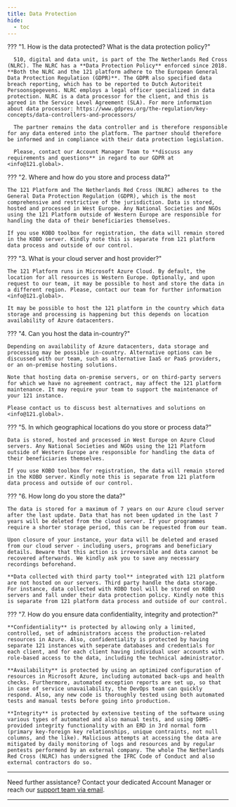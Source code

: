 ```yaml
---
title: Data Protection
hide:
  - toc
---
```





??? "1. How is the data protected? What is the data protection policy?"

      510, digital and data unit, is part of the The Netherlands Red Cross (NLRC). The NLRC has a **Data Protection Policy** enforced since 2018. **Both the NLRC and the 121 platform adhere to the European General Data Protection Regulation (GDPR)**. The GDPR also specified data breach reporting, which has to be reported to Dutch Autoriteit Persoonsgegevens. NLRC employs a legal officer specialized in data protection. NLRC is a data processor for the client, and this is agreed in the Service Level Agreement (SLA). For more information about data processor: https://www.gdpreu.org/the-regulation/key-concepts/data-controllers-and-processors/ 

      The partner remains the data controller and is therefore responsible for any data entered into the platform. The partner should therefore be informed and in compliance with their data protection legislation.

      Please, contact our Account Manager Team to **discuss any requirements and questions** in regard to our GDPR at <info@121.global>.

??? "2. Where and how do you store and process data?"

    The 121 Platform and The Netherlands Red Cross (NLRC) adheres to the General Data Protection Regulation (GDPR), which is the most comprehensive and restrictive of the jurisdiction. Data is stored, hosted and processed in West Europe. Any National Societies and NGOs using the 121 Platform outside of Western Europe are responsible for handling the data of their beneficiaries themselves.
  
    If you use KOBO toolbox for registration, the data will remain stored in the KOBO server. Kindly note this is separate from 121 platform data process and outside of our control.


??? "3. What is your cloud server and host provider?"

    The 121 Platform runs in Microsoft Azure Cloud. By default, the location for all resources is Western Europe. Optionally, and upon request to our team, it may be possible to host and store the data in a different region. Please, contact our team for further information <info@121.global>.

    It may be possible to host the 121 platform in the country which data storage and processing is happening but this depends on location availability of Azure datacenters. 


??? "4. Can you host the data in-country?"

    Depending on availability of Azure datacenters, data storage and processing may be possible in-country. Alternative options can be discussed with our team, such as alternative IaaS or PaaS providers, or an on-premise hosting solutions. 
   
    Note that hosting data on-premise servers, or on third-party servers for which we have no agreement contract, may affect the 121 platform maintenance. It may require your team to support the maintenance of your 121 instance.
    
    Please contact us to discuss best alternatives and solutions on <info@121.global>.


??? "5. In which geographical locations do you store or process data?"

    Data is stored, hosted and processed in West Europe on Azure Cloud servers. Any National Societies and NGOs using the 121 Platform outside of Western Europe are responsible for handling the data of their beneficiaries themselves.
  
    If you use KOBO toolbox for registration, the data will remain stored in the KOBO server. Kindly note this is separate from 121 platform data process and outside of our control.


??? "6. How long do you store the data?"

    The data is stored for a maximum of 7 years on our Azure cloud server after the last update. Data that has not been updated in the last 7 years will be deleted from the cloud server. If your programmes require a shorter storage period, this can be requested from our team. 

    Upon closure of your instance, your data will be deleted and erased from our cloud server - including users, programs and beneficiary details. Beware that this action is irreversible and data cannot be recovered afterwards. We kindly ask you to save any necessary recordings beforehand.

    **Data collected with third party tool** integrated with 121 platform are not hosted on our servers. Third party handle the data storage. For instance, data collected with KOBO tool will be stored on KOBO servers and fall under their data protection policy. Kindly note this is separate from 121 platform data process and outside of our control.

??? "7. How do you ensure data confidentiality, integrity and protection?"

    **Confidentiality** is protected by allowing only a limited, controlled, set of administrators access the production-related resources in Azure. Also, confidentiality is protected by having separate 121 instances with seperate databases and credentials for each client, and for each client having individual user accounts with role-based access to the data, including the technical administrator.

    **Availability** is protected by using an optimized configuration of resources in Microsoft Azure, including automated back-ups and health checks. Furthermore, automated exception reports are set up, so that in case of service unavailability, the DevOps team can quickly respond. Also, any new code is thoroughly tested using both automated tests and manual tests before going into production.

    **Integrity** is protected by extensive testing of the software using various types of automated and also manual tests, and using DBMS-provided integrity functionality with an ERD in 3rd normal form (primary key-foreign key relationships, unique contraints, not null columns, and the like). Malicious attempts at accessing the data are mitigated by daily monitoring of logs and resources and by regular pentests performend by an external company. The whole The Netherlands Red Cross (NLRC) has undersigned the IFRC Code of Conduct and also external contractors do so.

___
Need further assistance? Contact your dedicated Account Manager or reach our [support team via email](mailto:support@121.global).
___

